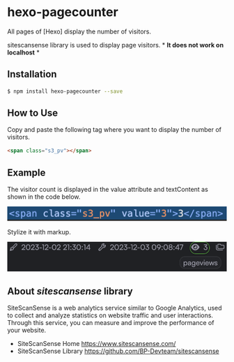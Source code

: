 # hexo-pagecounter

All pages of [Hexo] display the number of visitors.

sitescansense library is used to display page visitors. * **It does not work on localhost** *

## Installation

``` bash
$ npm install hexo-pagecounter --save
```

## How to Use

Copy and paste the following tag where you want to display the number of visitors.

``` html
<span class="s3_pv"></span>
```

## Example

The visitor count is displayed in the value attribute and textContent as shown in the code below.

![screenshot1](https://github.com/BP-Devteam/hexo-pagecounter/blob/main/screenshot1.png)


Stylize it with markup.

![screenshot2](https://github.com/BP-Devteam/hexo-pagecounter/blob/main/screenshot2.png)


## About *sitescansense* library

SiteScanSense is a web analytics service similar to Google Analytics, used to collect and analyze statistics on website traffic and user interactions. Through this service, you can measure and improve the performance of your website.

* SiteScanSense Home <https://www.sitescansense.com/>
* SiteScanSense Library <https://github.com/BP-Devteam/sitescansense>

